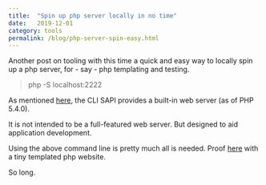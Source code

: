 ```yaml
---
title:  "Spin up php server locally in no time"
date:   2019-12-01
category: tools
permalink: /blog/php-server-spin-easy.html
---
```

Another post on tooling with this time a quick and easy way to locally spin up a php server, for - say - php templating and testing. 

> php -S localhost:2222

As mentioned [here](https://www.php.net/manual/en/features.commandline.webserver.php), the CLI SAPI provides a built-in web server (as of PHP 5.4.0). 

It is not intended to be a full-featured web server. But designed to aid application development.

Using the above command line is pretty much all is needed.
Proof [here](https://github.com/flopreynat/php-server) with a tiny templated php website.

So long.